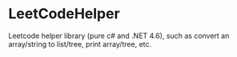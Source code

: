 # LeetCodeHelper
Leetcode helper library (pure c# and .NET 4.6), such as convert an array/string to list/tree, print array/tree, etc.

